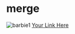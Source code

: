 # merge
![barbie1](https://user-images.githubusercontent.com/102215817/168418111-1d5fdc4d-d08c-49d3-aa1e-30e065519387.jpg)
[Your Link Here](https://www.youtube.com/watch?v=JwKV0xNHDSU)
